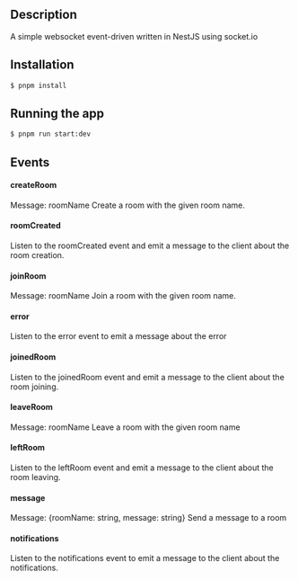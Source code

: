 
## Description

A simple websocket event-driven written in NestJS using socket.io

## Installation

```bash
$ pnpm install
```

## Running the app

```bash
$ pnpm run start:dev
```

## Events

#### createRoom
Message: roomName
Create a room with the given room name.
#### roomCreated
Listen to the roomCreated event and emit a message to the client about the room creation.
#### joinRoom
Message: roomName
Join a room with the given room name.
#### error
Listen to the error event to emit a message about the error
#### joinedRoom
Listen to the joinedRoom event and emit a message to the client about the room joining.
#### leaveRoom
Message: roomName
Leave a room with the given room name
#### leftRoom
Listen to the leftRoom event and emit a message to the client about the room leaving.
#### message
Message: {roomName: string, message: string}
Send a message to a room
#### notifications
Listen to the notifications event to emit a message to the client about the notifications.
